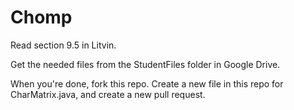 # Chomp
Read section 9.5 in Litvin.

Get the needed files from the StudentFiles folder in Google Drive.

When you're done, fork this repo. Create a new file in this repo for CharMatrix.java, and create a new pull request.

